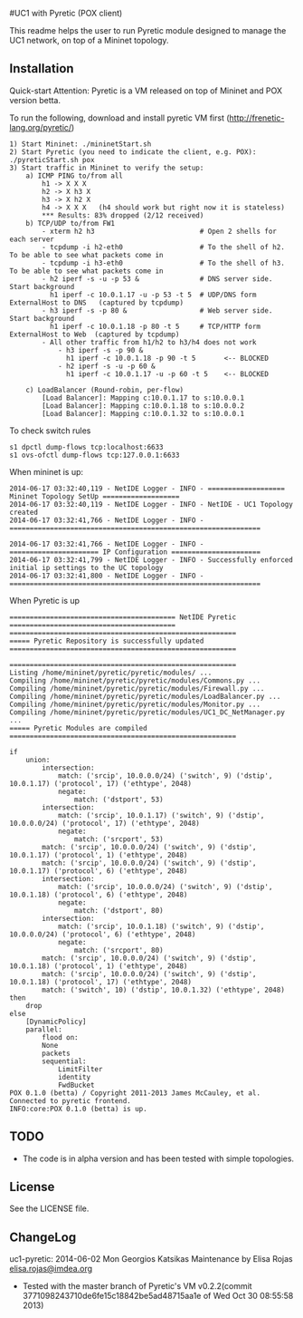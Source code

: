 #UC1 with Pyretic (POX client)

This readme helps the user to run Pyretic module designed to manage the UC1 network, on top of a Mininet topology.

## Installation

Quick-start
	Attention:	Pyretic is a VM released on top of Mininet and POX version betta.

To run the following, download and install pyretic VM first (http://frenetic-lang.org/pyretic/)

```
1) Start Mininet: ./mininetStart.sh
2) Start Pyretic (you need to indicate the client, e.g. POX): ./pyreticStart.sh pox
3) Start traffic in Mininet to verify the setup:
	a) ICMP PING to/from all
		h1 -> X X X
		h2 -> X h3 X
		h3 -> X h2 X
		h4 -> X X X   (h4 should work but right now it is stateless)
		*** Results: 83% dropped (2/12 received)
	b) TCP/UDP to/from FW1
		- xterm h2 h3                          # Open 2 shells for each server
		- tcpdump -i h2-eth0                   # To the shell of h2. To be able to see what packets come in
		- tcpdump -i h3-eth0                   # To the shell of h3. To be able to see what packets come in
		- h2 iperf -s -u -p 53 &               # DNS server side. Start background
		  h1 iperf -c 10.0.1.17 -u -p 53 -t 5  # UDP/DNS form ExternalHost to DNS   (captured by tcpdump)
		- h3 iperf -s -p 80 &                  # Web server side. Start background
		  h1 iperf -c 10.0.1.18 -p 80 -t 5     # TCP/HTTP form ExternalHost to Web  (captured by tcpdump)
		- All other traffic from h1/h2 to h3/h4 does not work
			- h3 iperf -s -p 90 &
			  h1 iperf -c 10.0.1.18 -p 90 -t 5       <-- BLOCKED
			- h2 iperf -s -u -p 60 &
			  h1 iperf -c 10.0.1.17 -u -p 60 -t 5    <-- BLOCKED
	
	c) LoadBalancer (Round-robin, per-flow)
		[Load Balancer]: Mapping c:10.0.1.17 to s:10.0.0.1
		[Load Balancer]: Mapping c:10.0.1.18 to s:10.0.0.2
		[Load Balancer]: Mapping c:10.0.1.32 to s:10.0.0.1
```

To check switch rules
```
s1 dpctl dump-flows tcp:localhost:6633
s1 ovs-ofctl dump-flows tcp:127.0.0.1:6633
```

When mininet is up:
```
2014-06-17 03:32:40,119 - NetIDE Logger - INFO - =================== Mininet Topology SetUp ===================
2014-06-17 03:32:40,119 - NetIDE Logger - INFO - NetIDE - UC1 Topology created
2014-06-17 03:32:41,766 - NetIDE Logger - INFO - ==============================================================

2014-06-17 03:32:41,766 - NetIDE Logger - INFO - ====================== IP Configuration ======================
2014-06-17 03:32:41,799 - NetIDE Logger - INFO - Successfully enforced initial ip settings to the UC topology
2014-06-17 03:32:41,800 - NetIDE Logger - INFO - ==============================================================
```

When Pyretic is up
```
========================================= NetIDE Pyretic =========================================
========================================================
===== Pyretic Repository is successfully updated
========================================================

========================================================
Listing /home/mininet/pyretic/pyretic/modules/ ...
Compiling /home/mininet/pyretic/pyretic/modules/Commons.py ...
Compiling /home/mininet/pyretic/pyretic/modules/Firewall.py ...
Compiling /home/mininet/pyretic/pyretic/modules/LoadBalancer.py ...
Compiling /home/mininet/pyretic/pyretic/modules/Monitor.py ...
Compiling /home/mininet/pyretic/pyretic/modules/UC1_DC_NetManager.py ...
===== Pyretic Modules are compiled
========================================================

if
    union:
        intersection:
            match: ('srcip', 10.0.0.0/24) ('switch', 9) ('dstip', 10.0.1.17) ('protocol', 17) ('ethtype', 2048)
            negate:
                match: ('dstport', 53)
        intersection:
            match: ('srcip', 10.0.1.17) ('switch', 9) ('dstip', 10.0.0.0/24) ('protocol', 17) ('ethtype', 2048)
            negate:
                match: ('srcport', 53)
        match: ('srcip', 10.0.0.0/24) ('switch', 9) ('dstip', 10.0.1.17) ('protocol', 1) ('ethtype', 2048)
        match: ('srcip', 10.0.0.0/24) ('switch', 9) ('dstip', 10.0.1.17) ('protocol', 6) ('ethtype', 2048)
        intersection:
            match: ('srcip', 10.0.0.0/24) ('switch', 9) ('dstip', 10.0.1.18) ('protocol', 6) ('ethtype', 2048)
            negate:
                match: ('dstport', 80)
        intersection:
            match: ('srcip', 10.0.1.18) ('switch', 9) ('dstip', 10.0.0.0/24) ('protocol', 6) ('ethtype', 2048)
            negate:
                match: ('srcport', 80)
        match: ('srcip', 10.0.0.0/24) ('switch', 9) ('dstip', 10.0.1.18) ('protocol', 1) ('ethtype', 2048)
        match: ('srcip', 10.0.0.0/24) ('switch', 9) ('dstip', 10.0.1.18) ('protocol', 17) ('ethtype', 2048)
        match: ('switch', 10) ('dstip', 10.0.1.32) ('ethtype', 2048)
then
    drop
else
    [DynamicPolicy]
    parallel:
        flood on:
        None
        packets
        sequential:
            LimitFilter
            identity
            FwdBucket
POX 0.1.0 (betta) / Copyright 2011-2013 James McCauley, et al.
Connected to pyretic frontend.
INFO:core:POX 0.1.0 (betta) is up.

```

## TODO

* The code is in alpha version and has been tested with simple topologies. 

## License

See the LICENSE file.

## ChangeLog

uc1-pyretic: 2014-06-02 Mon Georgios Katsikas
Maintenance by Elisa Rojas
<elisa.rojas@imdea.org>

  * Tested with the master branch of Pyretic's VM v0.2.2(commit 3771098243710de6fe15c18842be5ad48715aa1e of Wed Oct 30 08:55:58 2013) 